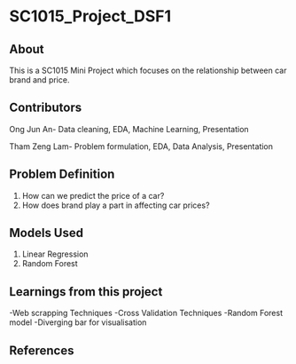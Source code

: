 # SC1015_Project_DSF1

## About
This is a SC1015 Mini Project which focuses on the relationship between car brand and price. 

## Contributors
Ong Jun An- Data cleaning, EDA, Machine Learning, Presentation

Tham Zeng Lam- Problem formulation, EDA, Data Analysis, Presentation

## Problem Definition
1) How can we predict the price of a car?
2) How does brand play a part in affecting car prices?

## Models Used
1) Linear Regression
2) Random Forest

## Learnings from this project
-Web scrapping Techniques
-Cross Validation Techniques
-Random Forest model
-Diverging bar for visualisation
## References



